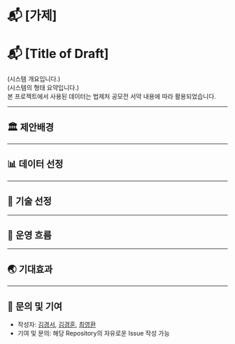 # 📬 [가제]
# 📬 [Title of Draft]

(시스템 개요입니다.) <br/>
(시스템의 형태 요약입니다.)<br/>
본 프로젝트에서 사용된 데이터는 법제처 공모전 서약 내용에 따라 활용되었습니다.

---
## 🏛 제안배경
---
## 📊 데이터 선정
---
## 🚧 기술 선정
---
## 🏢 운영 흐름
---
## 🌏 기대효과
---
## 💬 문의 및 기여
- 작성자:
  [김경서](https://github.com/kkyungseo),
  [김경훈](mailto:clipset@scourt.go.kr),
  [최영환](https://github.com/cyh5757)  
- 기여 및 문의: 해당 Repository의 자유로운 Issue 작성 가능
